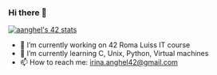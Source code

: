 ### Hi there 👋
[![aanghel's 42 stats](https://badge42.vercel.app/api/v2/cl4h8w2om007009l0nxf96d6j/stats?cursusId=21&coalitionId=125)](https://github.com/JaeSeoKim/badge42)
<!--
**iri-angh/iri-angh** is a ✨ _special_ ✨ repository because its `README.md` (this file) appears on your GitHub profile.

Here are some ideas to get you started:

- 🔭 I’m currently working on ...
- 🌱 I’m currently learning ...
- 👯 I’m looking to collaborate on ...
- 🤔 I’m looking for help with ...
- 💬 Ask me about ...
- 📫 How to reach me: ...
- 😄 Pronouns: ...
- ⚡ Fun fact: ...
-->

- 🔭 I’m currently working on 42 Roma Luiss IT course
- 🌱 I’m currently learning C, Unix, Python, Virtual machines
- 📫 How to reach me: irina.anghel42@gmail.com
